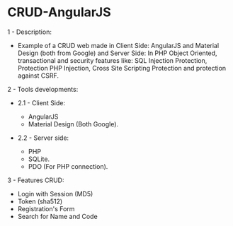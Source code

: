 # CRUD-AngularJS

1 - Description:

- Example of a CRUD web made in Client Side: AngularJS and Material Design (both from Google) and Server Side: In PHP Object Oriented, 
transactional and security features like: SQL Injection Protection, Protection PHP Injection, Cross Site Scripting Protection and protection against CSRF. 

2 - Tools developments: 

- 2.1 - Client Side: 
  - AngularJS 
  - Material Design (Both Google). 

- 2.2 - Server side: 
  - PHP
  - SQLite. 
  - PDO (For PHP connection).

3 - Features CRUD:

- Login with Session (MD5)
- Token (sha512)
- Registration's Form
- Search for Name and Code 

